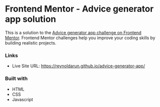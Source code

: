 # Frontend Mentor - Advice generator app solution

This is a solution to the [Advice generator app challenge on Frontend Mentor](https://www.frontendmentor.io/challenges/advice-generator-app-QdUG-13db). Frontend Mentor challenges help you improve your coding skills by building realistic projects.

### Links

- Live Site URL: https://reynoldarun.github.io/advice-generator-app/

### Built with

- HTML
- CSS
- Javascript



